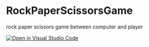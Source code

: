 # RockPaperScissorsGame
rock paper scissors game between computer and player

[![Open in Visual Studio Code](https://open.vscode.dev/badges/open-in-vscode.svg)](https://open.vscode.dev/nisaldilshan/RockPaperScissorsGame)